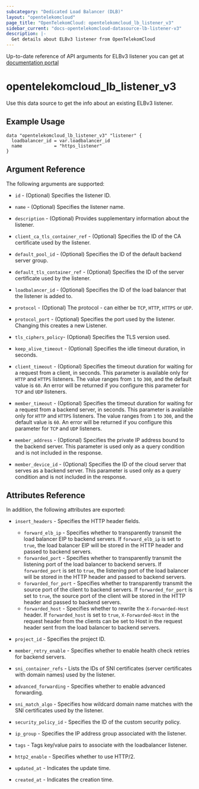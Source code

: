 ```yaml
---
subcategory: "Dedicated Load Balancer (DLB)"
layout: "opentelekomcloud"
page_title: "OpenTelekomCloud: opentelekomcloud_lb_listener_v3"
sidebar_current: "docs-opentelekomcloud-datasource-lb-listener-v3"
description: |-
  Get details about ELBv3 listener from OpenTelekomCloud
---
```


Up-to-date reference of API arguments for ELBv3 listener you can get at
[documentation portal](https://docs.otc.t-systems.com/elastic-load-balancing/api-ref/apis_v3/listener/querying_listeners.html#listlisteners)

# opentelekomcloud_lb_listener_v3

Use this data source to get the info about an existing ELBv3 listener.

## Example Usage

```hcl
data "opentelekomcloud_lb_listener_v3" "listener" {
  loadbalancer_id = var.loadbalancer_id
  name            = "https_listener"
}
```

## Argument Reference

The following arguments are supported:
* `id` - (Optional) Specifies the listener ID.

* `name` - (Optional) Specifies the listener name.

* `description` - (Optional) Provides supplementary information about the listener.

* `client_ca_tls_container_ref` - (Optional) Specifies the ID of the CA certificate used by the listener.

* `default_pool_id` - (Optional) Specifies the ID of the default backend server group.

* `default_tls_container_ref` - (Optional) Specifies the ID of the server certificate used by the listener.

* `loadbalancer_id` - (Optional) Specifies the ID of the load balancer that the listener is added to.

* `protocol` - (Optional) The protocol - can either be `TCP`, `HTTP`, `HTTPS` or `UDP`.

* `protocol_port` - (Optional) Specifies the port used by the listener. Changing this creates a new Listener.

* `tls_ciphers_policy`- (Optional) Specifies the TLS version used.

* `keep_alive_timeout` - (Optional) Specifies the idle timeout duration, in seconds.

* `client_timeout` - (Optional) Specifies the timeout duration for waiting for a request from a client, in seconds.
  This parameter is available only for `HTTP` and `HTTPS` listeners. The value ranges from `1` to `300`, and
  the default value is `60`. An error will be returned if you configure this parameter for `TCP` and `UDP` listeners.

* `member_timeout` - (Optional) Specifies the timeout duration for waiting for a request from a
  backend server, in seconds. This parameter is available only for `HTTP` and `HTTPS` listeners.
  The value ranges from `1` to `300`, and the default value is `60`. An error will be returned if
  you configure this parameter for `TCP` and `UDP` listeners.

* `member_address` - (Optional) Specifies the private IP address bound to the backend server.
  This parameter is used only as a query condition and is not included in the response.

* `member_device_id` - (Optional) Specifies the ID of the cloud server that serves as a backend server.
  This parameter is used only as a query condition and is not included in the response.

## Attributes Reference

In addition, the following attributes are exported:

* `insert_headers` - Specifies the HTTP header fields.
    * `forward_elb_ip` - Specifies whether to transparently transmit the load balancer EIP
      to backend servers. If `forward_elb_ip` is set to `true`, the load balancer EIP will be stored in
      the HTTP header and passed to backend servers.
    * `forwarded_port` - Specifies whether to transparently transmit the listening port of
      the load balancer to backend servers. If `forwarded_port` is set to `true`, the listening port of
      the load balancer will be stored in the HTTP header and passed to backend servers.
    * `forwarded_for_port` - Specifies whether to transparently transmit the source port of
      the client to backend servers. If `forwarded_for_port` is set to `true`, the source port of the
      client will be stored in the HTTP header and passed to backend servers.
    * `forwarded_host` - Specifies whether to rewrite the `X-Forwarded-Host` header.
      If `forwarded_host` is set to `true`, `X-Forwarded-Host` in the request header from the clients
      can be set to Host in the request header sent from the load balancer to backend servers.

* `project_id` - Specifies the project ID.

* `member_retry_enable` - Specifies whether to enable health check retries for backend servers.

* `sni_container_refs` - Lists the IDs of SNI certificates (server certificates with domain names) used by the listener.

* `advanced_forwarding` - Specifies whether to enable advanced forwarding.

* `sni_match_algo` - Specifies how wildcard domain name matches with the SNI certificates
  used by the listener.

* `security_policy_id` - Specifies the ID of the custom security policy.

* `ip_group` - Specifies the IP address group associated with the listener.

* `tags` - Tags key/value pairs to associate with the loadbalancer listener.

* `http2_enable` - Specifies whether to use HTTP/2.

* `updated_at` - Indicates the update time.

* `created_at` - Indicates the creation time.
